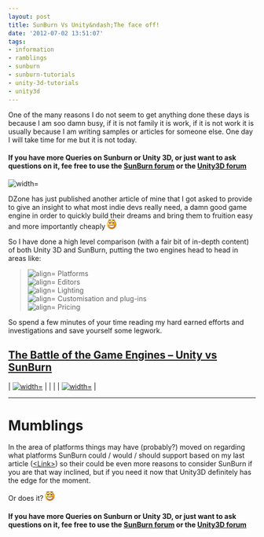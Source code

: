 ```yaml
---
layout: post
title: SunBurn Vs Unity&ndash;The face off!
date: '2012-07-02 13:51:07'
tags:
- information
- ramblings
- sunburn
- sunburn-tutorials
- unity-3d-tutorials
- unity3d
---
```


One of the many reasons I  do not seem to get anything done these days is because I am soo damn busy, if it is not family it is work, if it is not work it is usually because I am writing samples or articles for someone else.  One day I will take time for me but it is not today.

#### If you have more Queries on Sunburn or Unity 3D,  or just want to ask questions on it, fee free to use the [SunBurn forum](http://darkgenesis.zenithmoon.com/forums/forum/sunburn/ "SunBurn blog post forum on Dark Genesis") or the [Unity3D forum](http://darkgenesis.zenithmoon.com/forums/forum/unity3d/ "Unity 3D blog post forum")

![width=](http://architects.dzone.com/sites/all/themes/dzone2012/images/mh_dzone_logo.jpg)

DZone has just published another article of mine that I got asked to provide to give an insight to what most indie devs really need, a damn good game engine in order to quickly build their dreams and bring them to fruition easy and more importantly cheaply ![Open-mouthed smile](/Images/wordpress/2012/07/wlEmoticon-openmouthedsmile15.png)

So I have done a high level comparison (with a fair bit of in-depth content)  of both Unity 3D and SunBurn, putting the two engines head to head in areas like:

> ![align=](http://www.dotnetscraps.com/samples/bullets/035.gif)    Platforms  
> ![align=](http://www.dotnetscraps.com/samples/bullets/035.gif)    Editors  
> ![align=](http://www.dotnetscraps.com/samples/bullets/035.gif)    Lighting  
> ![align=](http://www.dotnetscraps.com/samples/bullets/035.gif)    Customisation and plug-ins  
> ![align=](http://www.dotnetscraps.com/samples/bullets/035.gif)    Pricing

So spend a few minutes of your time reading my hard earned efforts and investigations and save yourself some legwork.

## [The Battle of the Game Engines – Unity vs SunBurn](http://architects.dzone.com/articles/battle-game-engines-%E2%80%93-unity-vs)

| [![ width=](https://encrypted-tbn1.google.com/images?q=tbn:ANd9GcS8qgpINg0A2wOrBWD2_qG3TwMk6-NHZheidfk9HPEIldLu9IEUhw)](http://www.synapsegaming.com/products/sunburn/engine/) | |
| | [![ width=](http://download.unity3d.com/images/unity-logo.png)](http://unity3d.com/unity/) |

* * *

# Mumblings

In the area of platforms things may have (probably?) moved on regarding what platforms SunBurn could / would / should support based on my last article ([\<Link\>](http://darkgenesis.zenithmoon.com/?p=643)) so their could be even more reasons to consider SunBurn if you are that way inclined, but if you need it now that Unity3D definitely has the edge for the moment.

Or does it? ![Open-mouthed smile](/Images/wordpress/2012/07/wlEmoticon-openmouthedsmile15.png)

#### If you have more Queries on Sunburn or Unity 3D,  or just want to ask questions on it, fee free to use the [SunBurn forum](http://darkgenesis.zenithmoon.com/forums/forum/sunburn/ "SunBurn blog post forum on Dark Genesis") or the [Unity3D forum](http://darkgenesis.zenithmoon.com/forums/forum/unity3d/ "Unity 3D blog post forum")
